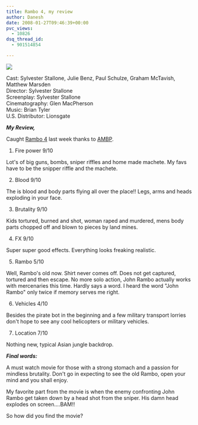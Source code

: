 ```yaml
---
title: Rambo 4, my review
author: Danesh
date: 2008-01-27T09:46:39+00:00
pvc_views:
  - 10826
dsq_thread_id:
  - 901514854

---
```

![][1]

Cast: Sylvester Stallone, Julie Benz, Paul Schulze, Graham McTavish, Matthew Marsden  
Director: Sylvester Stallone  
Screenplay: Sylvester Stallone  
Cinematography: Glen MacPherson  
Music: Brian Tyler  
U.S. Distributor: Lionsgate

_**My Review,**_

<!--more-->

Caught [Rambo 4][2] last week thanks to [AMBP][3].

1. Fire power 9/10

Lot's of big guns, bombs, sniper riffles and home made machete. My favs have to be the snipper riffle and the machete.

2. Blood 9/10

The is blood and body parts flying all over the place!! Legs, arms and heads exploding in your face.

3. Brutality 9/10

Kids tortured, burned and shot, woman raped and murdered, mens body parts chopped off and blown to pieces by land mines.

4. FX 9/10

Super super good effects. Everything looks freaking realistic.

5. Rambo 5/10

Well, Rambo's old now. Shirt never comes off. Does not get captured, tortured and then escape. No more solo action, John Rambo actually works with mercenaries this time. Hardly says a word. I heard the word "John Rambo" only twice if memory serves me right.

6. Vehicles 4/10

Besides the pirate bot in the beginning and a few military transport lorries don't hope to see any cool helicopters or military vehicles.

7. Location 7/10

Nothing new, typical Asian jungle backdrop.

_**Final words:**_

A must watch movie for those with a strong stomach and a passion for mindless brutality. Don't go in expecting to see the old Rambo, open your mind and you shall enjoy.

My favorite part from the movie is when the enemy confronting John Rambo get taken down by a head shot from the sniper. His damn head explodes on screen&#8230;.BAM!!

So how did you find the movie?

 [1]: http://img201.imageshack.us/img201/1693/ramboxo4.jpg
 [2]: http://www.google.com/url?sa=t&ct=res&cd=2&url=http%3A%2F%2Fwww.imdb.com%2Ftitle%2Ftt0462499%2F&ei=gVCcR4juD6PgpgSgjL20CQ&usg=AFQjCNGlVjxXQkvOt4qh3vX4vdF4eOqWdg&sig2=Y8w5DeTDZmBTQ04QPUaeoA
 [3]: /posts/im-going-to-watch-rambo-4/